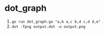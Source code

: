 # dot_graph

1. `go run dot_graph.go "a,b a,c b,d c,d d,e"`
2. `dot -Tpng output.dot -o output.png`
